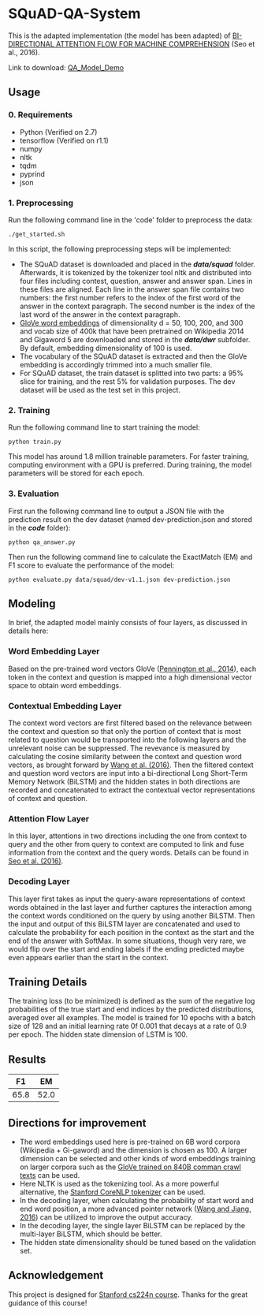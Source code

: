 # SQuAD-QA-System
This is the adapted implementation (the model has been adapted) of [BI-DIRECTIONAL ATTENTION FLOW FOR MACHINE COMPREHENSION](https://arxiv.org/abs/1611.01603) (Seo et al., 2016).

Link to download: [QA_Model_Demo](https://drive.google.com/open?id=1Fbu0ugldrTTkpFYKcLUMY8WSjpRrkAb_)

## Usage
### 0. Requirements
- Python (Verified on 2.7)
- tensorflow (Verified on r1.1)
- numpy
- nltk
- tqdm
- pyprind
- json

### 1. Preprocessing
Run the following command line in the 'code' folder to preprocess the data:

```
./get_started.sh
```

In this script, the following preprocessing steps will be implemented:
- The SQuAD dataset is downloaded and placed in the **_data/squad_** folder. Afterwards, it is tokenized by the tokenizer tool nltk and distributed into four files including contest, question, answer and answer span. Lines in these files are aligned. Each line in the answer span file contains two numbers: the first number refers to the index of the first word of the answer in the context paragraph. The second number is the index of the last word of the answer in the context paragraph.
- [GloVe word embeddings](https://nlp.stanford.edu/projects/glove/) of dimensionality d = 50, 100, 200, and 300 and vocab size of 400k that have been pretrained on Wikipedia 2014 and Gigaword 5 are downloaded and stored in the **_data/dwr_** subfolder. By default, embedding dimensionality of 100 is used.
- The vocabulary of the SQuAD dataset is extracted and then the GloVe embedding is accordingly trimmed into a much smaller file.
- For SQuAD dataset, the train dataset is splitted into two parts: a 95% slice for training, and the rest 5% for validation purposes. The dev dataset will be used as the test set in this project.

### 2. Training
Run the following command line to start training the model:

```
python train.py
```

This model has around 1.8 million trainable parameters. For faster training, computing environment with a GPU is preferred. During training, the model parameters will be stored for each epoch.

### 3. Evaluation
First run the following command line to output a JSON file with the prediction result on the dev dataset (named dev-prediction.json and stored in the **_code_** folder):

```
python qa_answer.py
```

Then run the following command line to calculate the ExactMatch (EM) and F1 score to evaluate the performance of the model:

```
python evaluate.py data/squad/dev-v1.1.json dev-prediction.json
```

## Modeling
In brief, the adapted model mainly consists of four layers, as discussed in details here:

### Word Embedding Layer
Based on the pre-trained word vectors GloVe ([Pennington et al., 2014](https://nlp.stanford.edu/pubs/glove.pdf)), each token in the context and question is mapped into a high dimensional vector space to obtain word embeddings.

### Contextual Embedding Layer
The context word vectors are first filtered based on the relevance between the context and question so that only the portion of context that is most related to question would be transported into the following layers and the unrelevant noise can be suppressed. The revevance is measured by calculating the cosine similarity between the context and question word vectors, as brought forward by [Wang et al. (2016)](https://arxiv.org/abs/1612.04211).
Then the filtered context and question word vectors are input into a bi-directional Long Short-Term Memory Network (BiLSTM) and the hidden states in both directions are recorded and concatenated to extract the contextual vector representations of context and question.

### Attention Flow Layer
In this layer, attentions in two directions including the one from context to query and the other from query to context are computed to link and fuse information from the context and the query words. Details can be found in [Seo et al. (2016)](https://arxiv.org/abs/1611.01603).

### Decoding Layer
This layer first takes as input the query-aware representations of context words obtained in the last layer and further captures the interaction among the context words conditioned on the query by using another BiLSTM. Then the input and output of this BiLSTM layer are concatenated and used to calculate the probability for each position in the context as the start and the end of the answer with SoftMax. In some situations, though very rare, we would flip over the start and ending labels if the ending predicted maybe even appears earlier than the start in the context. 

## Training Details
The training loss (to be minimized) is defined as the sum of the negative log probabilities of the true start and end indices by the predicted distributions, averaged over all examples.
The model is trained for 10 epochs with a batch size of 128 and an initial learning rate 0f 0.001 that decays at a rate of 0.9 per epoch. The hidden state dimension of LSTM is 100.

## Results
| F1 | EM |
|----|----|
| 65.8 | 52.0 |

## Directions for improvement
- The word embeddings used here is pre-trained on 6B word corpora (Wikipedia + Gi-gaword) and the dimension is chosen as 100. A larger dimension can be selected and other kinds of word embeddings training on larger corpora such as the [GloVe trained on 840B comman crawl texts](https://nlp.stanford.edu/projects/glove/) can be used.
- Here NLTK is used as the tokenizing tool. As a more powerful alternative, the [Stanford CoreNLP tokenizer](https://nlp.stanford.edu/software/tokenizer.html) can be used.
- In the decoding layer, when calculating the probability of start word and end word position, a more advanced pointer network ([Wang and Jiang, 2016](https://arxiv.org/abs/1608.07905)) can be utilized to improve the output accuracy.
- In the decoding layer, the single layer BiLSTM can be replaced by the multi-layer BiLSTM, which should be better.
- The hidden state dimensionality should be tuned based on the validation set.

## Acknowledgement
This project is designed for [Stanford cs224n course](http://web.stanford.edu/class/cs224n/). Thanks for the great guidance of this course!

